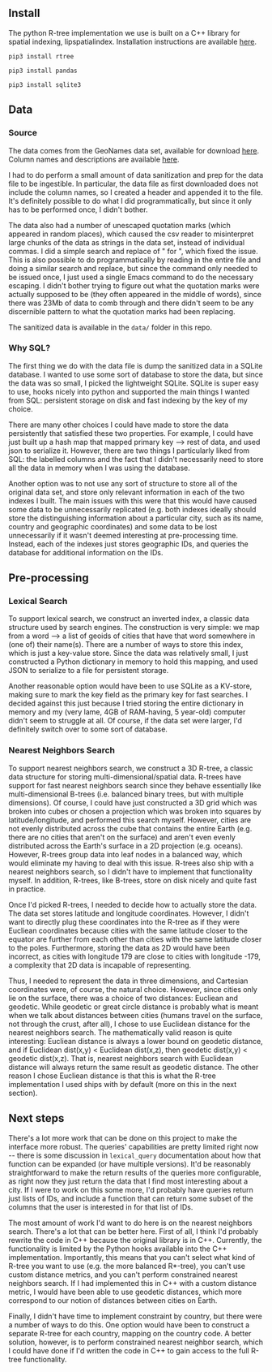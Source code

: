 
## Install

The python R-tree implementation we use is built on a C++ library for spatial indexing, lipspatialindex. Installation instructions are available [here](http://libspatialindex.github.io/install.html).

`pip3 install rtree`

`pip3 install pandas`

`pip3 install sqlite3`

## Data

### Source
The data comes from the GeoNames data set, available for download [here](download.geonames.org/export/dump/cities1000.zip). Column names and descriptions are available [here](http://download.geonames.org/export/dump/).

I had to do perform a small amount of data sanitization and prep for the data file to be ingestible. In particular, the data file as first downloaded does not include the column names, so I created a header and appended it to the file. It's definitely possible to do what I did programmatically, but since it only has to be performed once, I didn't bother.

The data also had a number of unescaped quotation marks (which appeared in random places), which caused the csv reader to misinterpret large chunks of the data as strings in the data set, instead of individual commas. I did a simple search and replace of " for \", which fixed the issue. This is also possible to do programmatically by reading in the entire file and doing a similar search and replace, but since the command only needed to be issued once, I just used a single Emacs command to do the necessary escaping. I didn't bother trying to figure out what the quotation marks were actually supposed to be (they often appeared in the middle of words), since there was 23Mb of data to comb through and there didn't seem to be any discernible pattern to what the quotation marks had been replacing.

The sanitized data is available in the `data/` folder in this repo.

### Why SQL?
The first thing we do with the data file is dump the sanitized data in a SQLite database. I wanted to use some sort of database to store the
data, but since the data was so small, I picked the lightweight SQLite. SQLite is super easy to use, hooks nicely into python and supported the main things I wanted from SQL: persistent storage on disk and fast indexing by the key of my choice.

There are many other choices I could have made to store the data persistently that satisfied these two properties. For example, I could have just built up a hash map that mapped primary key --> rest of data, and used json to serialize it. However, there are two things I particularly liked from SQL: the labelled columns and the fact that I didn't necessarily need to store all the data in memory when I was using the database.

Another option was to not use any sort of structure to store all of the original data set, and store only relevant information in each of the two indexes I built. The main issues with this were that this would have caused some data to be unnecessarily replicated (e.g. both indexes ideally should store the distinguishing information about a particular city, such as its name, country and geographic coordinates) and some data to be lost unnecessarily if it wasn't deemed interesting at pre-processing time. Instead, each of the indexes just stores geographic IDs, and queries the database for additional information on the IDs.

## Pre-processing

### Lexical Search
To support lexical search, we construct an inverted index, a classic data structure used by search engines. The construction is very simple: we map from a word --> a list of geoids of cities that have that word somewhere in (one of) their name(s). There are a number of ways to store this index, which is just a key-value store. Since the data was relatively small, I just constructed a Python dictionary in memory to hold this mapping, and used JSON to serialize to a file for persistent storage.

Another reasonable option would have been to use SQLite as a KV-store, making sure to mark the key field as the primary key for fast searches. I decided against this just because I tried storing the entire dictionary in memory and my (very lame, 4GB of RAM-having, 5 year-old) computer didn't seem to struggle at all. Of course, if the data set were larger, I'd definitely switch over to some sort of database.

### Nearest Neighbors Search
To support nearest neighbors search, we construct a 3D R-tree, a classic data structure for storing multi-dimensional/spatial data. R-trees have support for fast nearest neighbors search since they behave essentially like multi-dimensional B-trees (i.e. balanced binary trees, but with multiple dimensions). Of course, I could have just constructed a 3D grid which was broken into cubes or chosen a projection which was broken into squares by latitude/longitude, and performed this search myself. However, cities are not evenly distributed across the cube that contains the entire Earth (e.g. there are no cities that aren't on the surface) and aren't even evenly distributed across the Earth's surface in a 2D projection (e.g. oceans). However, R-trees group data into leaf nodes in a balanced way, which would eliminate my having to deal with this issue. R-trees also ship with a nearest neighbors search, so I didn't have to implement that functionality myself. In addition, R-trees, like B-trees, store on disk nicely and quite fast in practice.

Once I'd picked R-trees, I needed to decide how to actually store the data. The data set stores latitude and longitude coordinates. However, I didn't want to directly plug these coordinates into the R-tree as if they were Eucliean coordinates because cities with the same latitude closer to the equator are further from each other than cities with the same latitude closer to the poles. Furthermore, storing the data as 2D would have been incorrect, as cities with longitude 179 are close to cities with longitude -179, a complexity that 2D data is incapable of representing.

Thus, I needed to represent the data in three dimensions, and Cartesian coordinates were, of course, the natural choice. However, since cities only lie on the surface, there was a choice of two distances: Eucliean and geodetic. While geodetic or great circle distance is probably what is meant when we talk about distances between cities (humans travel on the surface, not through the crust, after all), I chose to use Euclidean distance for the nearest neighbors search. The mathematically valid reason is quite interesting: Eucliean distance is always a lower bound on geodetic distance, and if Euclidean dist(x,y) < Euclidean dist(x,z), then geodetic dist(x,y) < geodetic dist(x,z). That is, nearest neighbors search with Euclidean distance will always return the same result as geodetic distance. The other reason I chose Eucliean distance is that this is what the R-tree implementation I used ships with by default (more on this in the next section).

## Next steps
There's a lot more work that can be done on this project to make the interface more robust. The queries' capabilities are pretty limited right now -- there is some discussion in `lexical_query` documentation about how that function can be expanded (or have multiple versions). It'd be reasonably straightforward to make the return results of the queries more configurable, as right now they just return the data that I find most interesting about a city. If I were to work on this some more, I'd probably have queries return just lists of IDs, and include a function that can return some subset of the columns that the user is interested in for that list of IDs.

The most amount of work I'd want to do here is on the nearest neighbors search. There's a lot that can be better here. First of all, I think I'd probably rewrite the code in C++ because the original library is in C++. Currently, the functionality is limited by the Python hooks available into the C++ implementation. Importantly, this means that you can't select what kind of R-tree you want to use (e.g. the more balanced R*-tree), you can't use custom distance metrics, and you can't perform constrained nearest neighbors search. If I had implemented this in C++ with a custom distance metric, I would have been able to use geodetic distances, which more correspond to our notion of distances between cities on Earth.

Finally, I didn't have time to implement constraint by country, but there were a number of ways to do this. One option would have been to construct a separate R-tree for each country, mapping on the country code. A better solution, however, is to perform constrained nearest neighbor search, which I could have done if I'd written the code in C++ to gain access to the full R-tree functionality.
